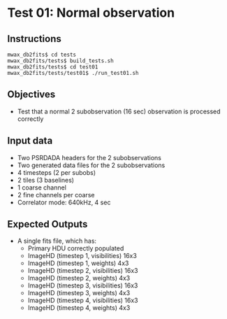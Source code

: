 # Test 01: Normal observation

## Instructions
```
mwax_db2fits$ cd tests
mwax_db2fits/tests$ build_tests.sh
mwax_db2fits/tests$ cd test01
mwax_db2fits/tests/test01$ ./run_test01.sh
```

## Objectives
* Test that a normal 2 subobservation (16 sec) observation is processed correctly

## Input data
* Two PSRDADA headers for the 2 subobservations
* Two generated data files for the 2 subobservations
* 4 timesteps (2 per subobs)
* 2 tiles (3 baselines)
* 1 coarse channel
* 2 fine channels per coarse
* Correlator mode: 640kHz, 4 sec

## Expected Outputs
* A single fits file, which has:
  * Primary HDU correctly populated
  * ImageHD (timestep 1, visibilities) 16x3  
  * ImageHD (timestep 1, weights) 4x3
  * ImageHD (timestep 2, visibilities) 16x3
  * ImageHD (timestep 2, weights) 4x3
  * ImageHD (timestep 3, visibilities) 16x3
  * ImageHD (timestep 3, weights) 4x3
  * ImageHD (timestep 4, visibilities) 16x3
  * ImageHD (timestep 4, weights) 4x3
